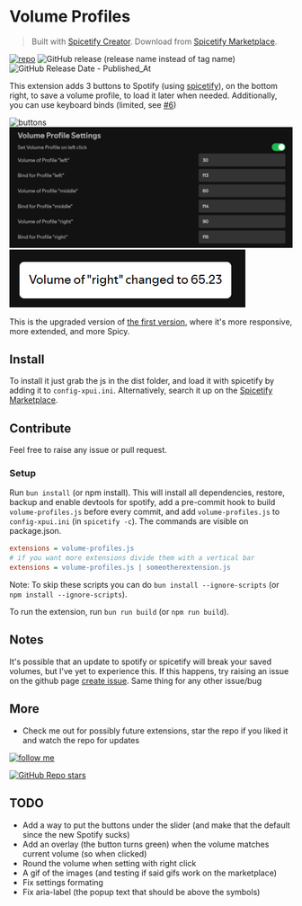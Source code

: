# Volume Profiles

> Built with [Spicetify Creator](https://github.com/FlafyDev/spicetify-creator). Download from [Spicetify Marketplace](https://github.com/CharlieS1103/spicetify-marketplace).

[![repo](https://img.shields.io/badge/notPlancha/volume--profiles--v2-272829?logo=github)](https://github.com/notPlancha/Volume-Profiles-Spicetify-Extension-v2)
![GitHub release (release name instead of tag name)](https://img.shields.io/github/v/release/notPlancha/volume-profiles-v2)
![GitHub Release Date - Published_At](https://img.shields.io/github/release-date/notPlancha/volume-profiles-v2)

This extension adds 3 buttons to Spotify (using [spicetify](https://github.com/spicetify/spicetify-cli)), on the bottom right, to save a volume profile, to load it later when needed.
Additionally, you can use keyboard binds (limited, see [#6](https://github.com/notPlancha/volume-profiles-v2/issues/6))

![buttons](assets/buttons.png)
![settings](assets/settings.png)
![notification](assets/notification.png)

This is the upgraded version of [the first version](https://github.com/notPlancha/volume-profiles-v1), where it's more responsive, more extended, and more Spicy.



## Install
To install it just grab the js in the dist folder, and load it with spicetify by adding it to `config-xpui.ini`. Alternatively, search it up on the [Spicetify Marketplace](https://github.com/CharlieS1103/spicetify-marketplace). 


## Contribute
Feel free to raise any issue or pull request.

### Setup

Run `bun install` (or npm install). This will install all dependencies, restore, backup and enable devtools for spotify, add a pre-commit hook to build `volume-profiles.js` before every commit, and add `volume-profiles.js` to `config-xpui.ini` (in `spicetify -c`). The commands are visible on package.json.

```ini
extensions = volume-profiles.js
# if you want more extensions divide them with a vertical bar
extensions = volume-profiles.js | someotherextension.js
```

Note: To skip these scripts you can do `bun install --ignore-scripts` (or `npm install --ignore-scripts`).

To run the extension, run `bun run build` (or `npm run build`).

## Notes

It's possible that an update to spotify or spicetify will break your saved volumes, but I've yet to experience this. If this happens, try raising an issue on the github page
[create issue](https://github.com/user/repository/issues/new). Same thing for any other issue/bug

## More

- Check me out for possibly future extensions, star the repo if you liked it and watch the repo for updates

[![follow me](https://img.shields.io/github/followers/notPlancha?style=social)](https://github.com/notPlancha)

[![GitHub Repo stars](https://img.shields.io/github/stars/notPlancha/Volume-Profiles-Spicetify-Extension-v2?style=social)](https://github.com/notPlancha/Volume-Profiles-Spicetify-Extension-v2)

## TODO

* Add a way to put the buttons under the slider (and make that the default since the new Spotify sucks)
* Add an overlay (the button turns green) when the volume matches current volume (so when clicked)
* Round the volume when setting with right click
* A gif of the images (and testing if said gifs work on the marketplace)
* Fix settings formating
* Fix aria-label (the popup text that should be above the symbols)
